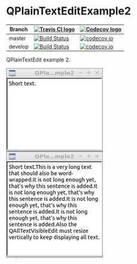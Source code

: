 # QPlainTextEditExample2

Branch|[![Travis CI logo](TravisCI.png)](https://travis-ci.org)|[![Codecov logo](Codecov.png)](https://www.codecov.io)
---|---|---
master|[![Build Status](https://travis-ci.org/richelbilderbeek/QPlainTextEditExample2.svg?branch=master)](https://travis-ci.org/richelbilderbeek/QPlainTextEditExample2) | [![codecov.io](https://codecov.io/github/richelbilderbeek/QPlainTextEditExample2/coverage.svg?branch=master)](https://codecov.io/github/richelbilderbeek/QPlainTextEditExample2?branch=master)
develop|[![Build Status](https://travis-ci.org/richelbilderbeek/QPlainTextEditExample2.svg?branch=develop)](https://travis-ci.org/richelbilderbeek/QPlainTextEditExample2) | [![codecov.io](https://codecov.io/github/richelbilderbeek/QPlainTextEditExample2/coverage.svg?branch=develop)](https://codecov.io/github/richelbilderbeek/QPlainTextEditExample2?branch=develop)

QPlainTextEdit example 2.

![](QPlainTextEditExample2.png)
